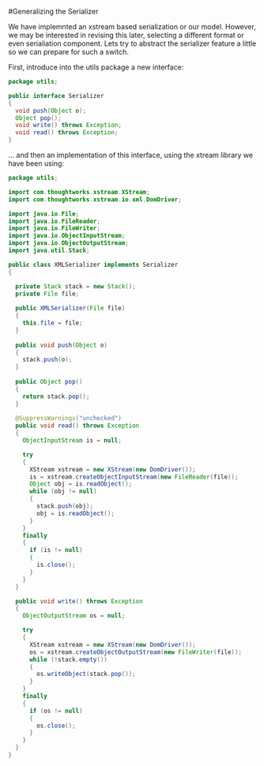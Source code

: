 #Generalizing the Serializer

We have implemnted an xstream based serialization or our model. However, we may be interested in revising this later, selecting a different format or even serialiation component. Lets try to abstract the serializer feature a little so we can prepare for such a switch.

First, introduce into the utils package a new interface:

~~~java
package utils;

public interface Serializer
{
  void push(Object o);
  Object pop();
  void write() throws Exception;
  void read() throws Exception;
}
~~~

... and then an implementation of this interface, using the xtream library we have been using:

~~~java
package utils;

import com.thoughtworks.xstream.XStream;
import com.thoughtworks.xstream.io.xml.DomDriver;

import java.io.File;
import java.io.FileReader;
import java.io.FileWriter;
import java.io.ObjectInputStream;
import java.io.ObjectOutputStream;
import java.util.Stack;

public class XMLSerializer implements Serializer
{

  private Stack stack = new Stack();
  private File file;
  
  public XMLSerializer(File file)
  {
    this.file = file;
  }
  
  public void push(Object o)
  {
    stack.push(o);
  }
  
  public Object pop()
  {
    return stack.pop(); 
  }
  
  @SuppressWarnings("unchecked")
  public void read() throws Exception
  {
    ObjectInputStream is = null;

    try
    {
      XStream xstream = new XStream(new DomDriver());
      is = xstream.createObjectInputStream(new FileReader(file));
      Object obj = is.readObject();
      while (obj != null)
      {
        stack.push(obj);
        obj = is.readObject();
      }
    }
    finally
    {
      if (is != null)
      {
        is.close();
      }
    }
  }

  public void write() throws Exception
  {
    ObjectOutputStream os = null;

    try
    {
      XStream xstream = new XStream(new DomDriver());
      os = xstream.createObjectOutputStream(new FileWriter(file));
      while (!stack.empty())
      {
        os.writeObject(stack.pop());  
      }
    }
    finally
    {
      if (os != null)
      {
        os.close();
      }
    }
  }
}
~~~


